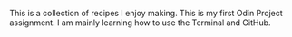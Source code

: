 This is a collection of recipes I enjoy making. This is my first Odin Project assignment. I am mainly learning how to use the Terminal and GitHub. 